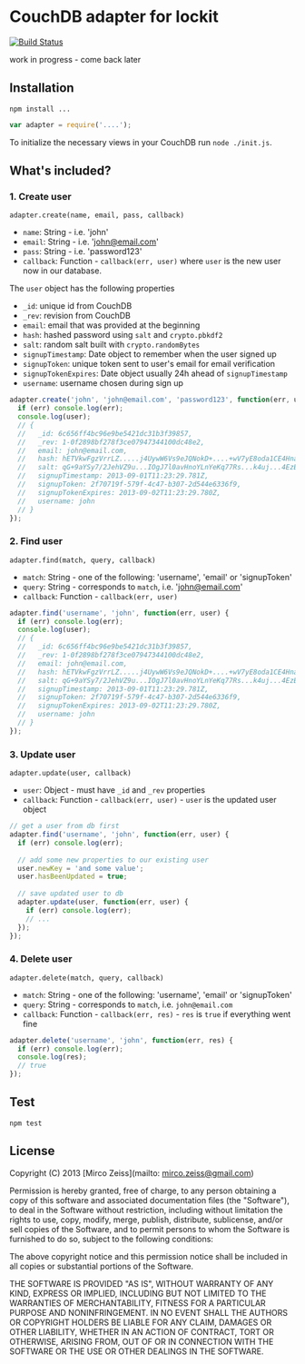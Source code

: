 # CouchDB adapter for lockit

[![Build Status](https://travis-ci.org/zeMirco/lockit-couchdb-adapter.png)](https://travis-ci.org/zeMirco/lockit-couchdb-adapter)

work in progress - come back later

## Installation

`npm install ...`

```js
var adapter = require('....');
```

To initialize the necessary views in your CouchDB run `node ./init.js`.

## What's included?

### 1. Create user

`adapter.create(name, email, pass, callback)`

 - `name`: String - i.e. 'john'
 - `email`: String - i.e. 'john@email.com'
 - `pass`: String - i.e. 'password123'
 - `callback`: Function - `callback(err, user)` where `user` is the new user now in our database.

The `user` object has the following properties

 - `_id`: unique id from CouchDB
 - `_rev`: revision from CouchDB
 - `email`: email that was provided at the beginning
 - `hash`: hashed password using `salt` and `crypto.pbkdf2`
 - `salt`: random salt built with `crypto.randomBytes`
 - `signupTimestamp`: Date object to remember when the user signed up
 - `signupToken`: unique token sent to user's email for email verification
 - `signupTokenExpires`: Date object usually 24h ahead of `signupTimestamp`
 - `username`: username chosen during sign up

```js
adapter.create('john', 'john@email.com', 'password123', function(err, user) {
  if (err) console.log(err);
  console.log(user);
  // {
  //   _id: 6c656ff4bc96e9be5421dc31b3f39857,
  //   _rev: 1-0f2898bf278f3ce07947344100dc48e2,
  //   email: john@email.com,
  //   hash: hETVkwFgzVrrLZ.....j4UywW6Vs9eJQNokD+....+wV7yE8oda1CE4HnaPRSf..., 
  //   salt: qG+9aYSy7/2JehVZ9u...IOgJ7l0avHnoYLnYeKq77Rs...k4uj...4EzBvDYCa...,
  //   signupTimestamp: 2013-09-01T11:23:29.781Z,
  //   signupToken: 2f70719f-579f-4c47-b307-2d544e6336f9,
  //   signupTokenExpires: 2013-09-02T11:23:29.780Z,
  //   username: john
  // }
});
```

### 2. Find user

`adapter.find(match, query, callback)`

 - `match`: String - one of the following: 'username', 'email' or 'signupToken'
 - `query`: String - corresponds to `match`, i.e. 'john@email.com'
 - `callback`:  Function - `callback(err, user)`
 
```js
adapter.find('username', 'john', function(err, user) {
  if (err) console.log(err);
  console.log(user);
  // {
  //   _id: 6c656ff4bc96e9be5421dc31b3f39857,
  //   _rev: 1-0f2898bf278f3ce07947344100dc48e2,
  //   email: john@email.com,
  //   hash: hETVkwFgzVrrLZ.....j4UywW6Vs9eJQNokD+....+wV7yE8oda1CE4HnaPRSf..., 
  //   salt: qG+9aYSy7/2JehVZ9u...IOgJ7l0avHnoYLnYeKq77Rs...k4uj...4EzBvDYCa...,
  //   signupTimestamp: 2013-09-01T11:23:29.781Z,
  //   signupToken: 2f70719f-579f-4c47-b307-2d544e6336f9,
  //   signupTokenExpires: 2013-09-02T11:23:29.780Z,
  //   username: john
  // }
});
```

### 3. Update user

`adapter.update(user, callback)`

 - `user`: Object - must have `_id` and `_rev` properties
 - `callback`: Function - `callback(err, user)` - `user` is the updated user object
 
```js
// get a user from db first
adapter.find('username', 'john', function(err, user) {
  if (err) console.log(err);
  
  // add some new properties to our existing user
  user.newKey = 'and some value';
  user.hasBeenUpdated = true;
  
  // save updated user to db
  adapter.update(user, function(err, user) {
    if (err) console.log(err);
    // ...
  });
});
```

### 4. Delete user

`adapter.delete(match, query, callback)`

 - `match`: String - one of the following: 'username', 'email' or 'signupToken'
 - `query`: String - corresponds to `match`, i.e. `john@email.com`
 - `callback`: Function - `callback(err, res)` - `res` is `true` if everything went fine
 
```js
adapter.delete('username', 'john', function(err, res) {
  if (err) console.log(err);
  console.log(res);
  // true
});
```

## Test

`npm test`

## License

Copyright (C) 2013 [Mirco Zeiss](mailto: mirco.zeiss@gmail.com)

Permission is hereby granted, free of charge, to any person obtaining a copy of this software and associated documentation files (the "Software"), to deal in the Software without restriction, including without limitation the rights to use, copy, modify, merge, publish, distribute, sublicense, and/or sell copies of the Software, and to permit persons to whom the Software is furnished to do so, subject to the following conditions:

The above copyright notice and this permission notice shall be included in all copies or substantial portions of the Software.

THE SOFTWARE IS PROVIDED "AS IS", WITHOUT WARRANTY OF ANY KIND, EXPRESS OR IMPLIED, INCLUDING BUT NOT LIMITED TO THE WARRANTIES OF MERCHANTABILITY, FITNESS FOR A PARTICULAR PURPOSE AND NONINFRINGEMENT. IN NO EVENT SHALL THE AUTHORS OR COPYRIGHT HOLDERS BE LIABLE FOR ANY CLAIM, DAMAGES OR OTHER LIABILITY, WHETHER IN AN ACTION OF CONTRACT, TORT OR OTHERWISE, ARISING FROM, OUT OF OR IN CONNECTION WITH THE SOFTWARE OR THE USE OR OTHER DEALINGS IN THE SOFTWARE.